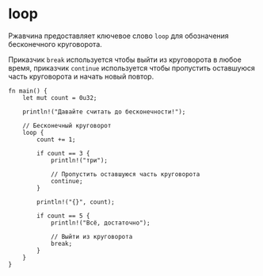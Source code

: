 # loop

Ржавчина предоставляет ключевое слово `loop` для обозначения бесконечного круговорота.

Приказчик `break` используется чтобы выйти из круговорота в любое время, приказчик
`continue` используется чтобы пропустить оставшуюся часть круговорота и начать новый повтор.

```rust,editable
fn main() {
    let mut count = 0u32;

    println!("Давайте считать до бесконечности!");

    // Бесконечный круговорот
    loop {
        count += 1;

        if count == 3 {
            println!("три");

            // Пропустить оставшуюся часть круговорота
            continue;
        }

        println!("{}", count);

        if count == 5 {
            println!("Всё, достаточно");

            // Выйти из круговорота
            break;
        }
    }
}
```